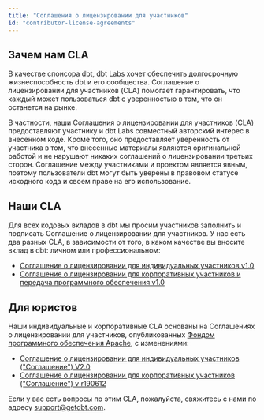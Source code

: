 ```yaml
---
title: "Соглашения о лицензировании для участников"
id: "contributor-license-agreements"
---
```


## Зачем нам CLA

В качестве спонсора dbt, dbt Labs хочет обеспечить долгосрочную жизнеспособность dbt и его сообщества. Соглашение о лицензировании для участников (CLA) помогает гарантировать, что каждый может пользоваться dbt с уверенностью в том, что он останется на рынке.

В частности, наши Соглашения о лицензировании для участников (CLA) предоставляют участнику и dbt Labs совместный авторский интерес в внесенном коде. Кроме того, оно предоставляет уверенность от участника в том, что внесенные материалы являются оригинальной работой и не нарушают никаких соглашений о лицензировании третьих сторон. Соглашение между участниками и проектом является явным, поэтому пользователи dbt могут быть уверены в правовом статусе исходного кода и своем праве на его использование.

## Наши CLA

Для всех кодовых вкладов в dbt мы просим участников заполнить и подписать Соглашение о лицензировании для участников. У нас есть два разных CLA, в зависимости от того, в каком качестве вы вносите вклад в dbt: личном или профессиональном:

- [Соглашение о лицензировании для индивидуальных участников v1.0](https://docs.google.com/forms/d/e/1FAIpQLScfOV7K4enYRHozrDRP6BBIXjOij-JDGca6WBTHyP_ANXSqlg/viewform?usp=sf_link)
- [Соглашение о лицензировании для корпоративных участников и передача программного обеспечения v1.0](https://docs.google.com/forms/d/e/1FAIpQLScDSTwGIlVyGWCMMvmszaXSE5IhIIRyeLQkgWf1-CSC2RnLww/viewform?usp=sf_link)

## Для юристов

Наши индивидуальные и корпоративные CLA основаны на Соглашениях о лицензировании для участников, опубликованных [Фондом программного обеспечения Apache](http://www.apache.org/), с изменениями:
- [Соглашение о лицензировании для индивидуальных участников ("Соглашение") V2.0](http://www.apache.org/licenses/icla.txt)
- [Соглашение о лицензировании для корпоративных участников ("Соглашение") v r190612](http://www.apache.org/licenses/cla-corporate.txt)

Если у вас есть вопросы по этим CLA, пожалуйста, свяжитесь с нами по адресу support@getdbt.com.